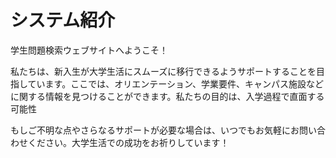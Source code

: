 # システム紹介

学生問題検索ウェブサイトへようこそ！

私たちは、新入生が大学生活にスムーズに移行できるようサポートすることを目指しています。ここでは、オリエンテーション、学業要件、キャンパス施設などに関する情報を見つけることができます。私たちの目的は、入学過程で直面する可能性

もしご不明な点やさらなるサポートが必要な場合は、いつでもお気軽にお問い合わせください。大学生活での成功をお祈りしています！